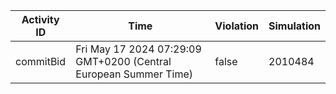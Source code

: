 | Activity ID | Time | Violation | Simulation |
| --- | --- | --- | --- |
| commitBid | Fri May 17 2024 07:29:09 GMT+0200 (Central European Summer Time) | false | 2010484 |